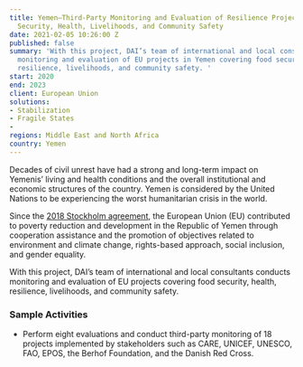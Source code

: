 ```yaml
---
title: Yemen—Third-Party Monitoring and Evaluation of Resilience Projects in Food
  Security, Health, Livelihoods, and Community Safety
date: 2021-02-05 10:26:00 Z
published: false
summary: 'With this project, DAI’s team of international and local consultants conducts
  monitoring and evaluation of EU projects in Yemen covering food security, health,
  resilience, livelihoods, and community safety. '
start: 2020
end: 2023
client: European Union
solutions:
- Stabilization
- Fragile States
- 
regions: Middle East and North Africa
country: Yemen
---
```


Decades of civil unrest have had a strong and long-term impact on Yemenis’ living and health conditions and the overall institutional and economic structures of the country. Yemen is considered by the United Nations to be experiencing the worst humanitarian crisis in the world.

Since the [2018 Stockholm agreement](https://osesgy.unmissions.org/stockholm-agreement), the European Union (EU) contributed to poverty reduction and development in the Republic of Yemen through cooperation assistance and the promotion of objectives related to environment and climate change, rights-based approach, social inclusion, and gender equality. 

With this project, DAI’s team of international and local consultants conducts monitoring and evaluation of EU projects covering food security, health, resilience, livelihoods, and community safety. 

### Sample Activities

* Perform eight evaluations and conduct third-party monitoring of 18 projects implemented by stakeholders such as CARE, UNICEF, UNESCO, FAO, EPOS, the Berhof Foundation, and the Danish Red Cross.